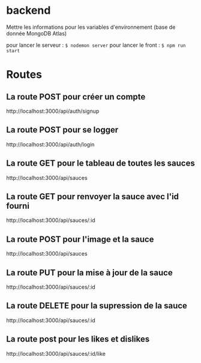 # backend 
Mettre les informations pour les variables d'environnement (base de donnée MongoDB Atlas)

pour lancer le serveur : `$ nodemon server`
pour lancer le front : `$ npm run start`

# Routes
## La route POST pour créer un compte 
http://localhost:3000/api/auth/signup

## La route POST pour se logger 
http://localhost:3000/api/auth/login

## La route GET pour le tableau de toutes les sauces
http://localhost:3000/api/sauces

## La route GET pour renvoyer la sauce avec l'id fourni 
http://localhost:3000/api/sauces/:id

## La route POST pour l'image et la sauce
http://localhost:3000/api/sauces

## La route PUT pour la mise à jour de la sauce 
http://localhost:3000/api/sauces/:id

## La route DELETE pour la supression de la sauce 
http://localhost:3000/api/sauces/:id

## La route post pour les likes et dislikes
http://localhost:3000/api/sauces/:id/like



